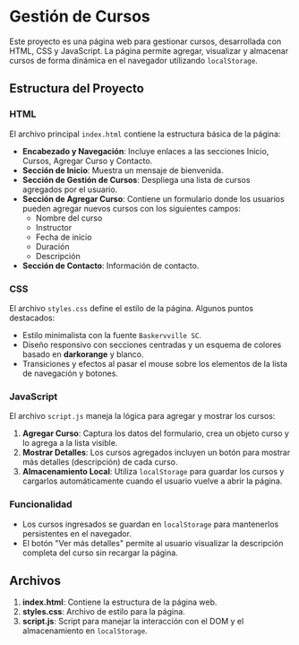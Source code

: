 # Gestión de Cursos

Este proyecto es una página web para gestionar cursos, desarrollada con HTML, CSS y JavaScript. La página permite agregar, visualizar y almacenar cursos de forma dinámica en el navegador utilizando `localStorage`.

## Estructura del Proyecto

### HTML

El archivo principal `index.html` contiene la estructura básica de la página:

- **Encabezado y Navegación**: Incluye enlaces a las secciones Inicio, Cursos, Agregar Curso y Contacto.
- **Sección de Inicio**: Muestra un mensaje de bienvenida.
- **Sección de Gestión de Cursos**: Despliega una lista de cursos agregados por el usuario.
- **Sección de Agregar Curso**: Contiene un formulario donde los usuarios pueden agregar nuevos cursos con los siguientes campos:
  - Nombre del curso
  - Instructor
  - Fecha de inicio
  - Duración
  - Descripción
- **Sección de Contacto**: Información de contacto.

### CSS

El archivo `styles.css` define el estilo de la página. Algunos puntos destacados:

- Estilo minimalista con la fuente `Baskervville SC`.
- Diseño responsivo con secciones centradas y un esquema de colores basado en **darkorange** y blanco.
- Transiciones y efectos al pasar el mouse sobre los elementos de la lista de navegación y botones.

### JavaScript

El archivo `script.js` maneja la lógica para agregar y mostrar los cursos:

1. **Agregar Curso**: Captura los datos del formulario, crea un objeto curso y lo agrega a la lista visible.
2. **Mostrar Detalles**: Los cursos agregados incluyen un botón para mostrar más detalles (descripción) de cada curso.
3. **Almacenamiento Local**: Utiliza `localStorage` para guardar los cursos y cargarlos automáticamente cuando el usuario vuelve a abrir la página.

### Funcionalidad

- Los cursos ingresados se guardan en `localStorage` para mantenerlos persistentes en el navegador.
- El botón "Ver más detalles" permite al usuario visualizar la descripción completa del curso sin recargar la página.

## Archivos

1. **index.html**: Contiene la estructura de la página web.
2. **styles.css**: Archivo de estilo para la página.
3. **script.js**: Script para manejar la interacción con el DOM y el almacenamiento en `localStorage`.
